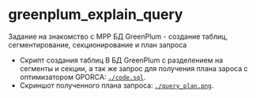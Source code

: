 # greenplum_explain_query
Задание на знакомство с MPP БД GreenPlum - создание таблиц, сегментирование, секционирование и план запроса

- Скрипт создания таблиц В БД GreenPlum с разделением на сегменты и секции, а так же запрос для получения плана зароса с оптимизатором GPORCA: <code>[./code.sql](https://github.com/AlexeyAnanchenko/greenplum_explain_query/blob/main/code.sql)</code>.
- Скриншот полученного плана запроса: <code>[./query_plan.png](https://github.com/AlexeyAnanchenko/greenplum_explain_query/blob/main/query_plan.png)</code>.
